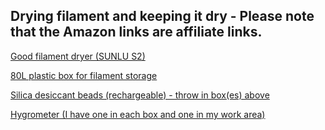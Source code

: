 ## Drying filament and keeping it dry - Please note that the Amazon links are affiliate links.

<a href="https://www.amazon.co.uk/gp/product/B09WYBY8X8/?&_encoding=UTF8&tag=oernster-21&linkCode=ur2&linkId=854f084579d9449613a1732ba21fe884&camp=1634&creative=6738">Good filament dryer (SUNLU S2)</a>

<a href="https://www.amazon.co.uk/gp/product/B01H2SZRS2/?&_encoding=UTF8&tag=oernster-21&linkCode=ur2&linkId=a47a6fb51d05a4b5a99e3913475e1a63&camp=1634&creative=6738">80L plastic box for filament storage</a>

<a href="https://www.amazon.co.uk/gp/product/B087T2GBPX/?&_encoding=UTF8&tag=oernster-21&linkCode=ur2&linkId=00aabde2c3038af95f04cbc5b290b241&camp=1634&creative=6738">Silica desiccant beads (rechargeable) - throw in box(es) above</a>

<a href="https://www.amazon.co.uk/gp/product/B01H1R0K68/?&_encoding=UTF8&tag=oernster-21&linkCode=ur2&linkId=58e319f41963bb19ca5111bcf1ceb53d&camp=1634&creative=6738">Hygrometer (I have one in each box and one in my work area)</a>
